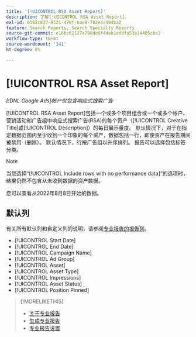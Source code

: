```yaml
---
title: '[!UICONTROL RSA Asset Report]'
description: 了解[!UICONTROL RSA Asset Report]。
exl-id: 6582c837-9521-479f-bae0-782e4c404ba2
feature: Search Reports, Search Specialty Reports
source-git-commit: e16bc62127a708de8f4deb1eddfa53a14405cbc2
workflow-type: tm+mt
source-wordcount: '141'
ht-degree: 0%

---
```


# [!UICONTROL RSA Asset Report]

*[!DNL Google Ads]帐户仅包含响应式搜索广告*

[!UICONTROL RSA Asset Report]包括一个或多个项目组合或一个或多个帐户、营销活动和广告组中响应式搜索广告(RSA)的每个资产（[!UICONTROL Creative Title]或[!UICONTROL Description]）的每日展示量度。 默认情况下，对于在指定数据范围内至少收到一个印象的每个资产，数据包括一行，即使资产在报告期间被禁用（删除）。 默认情况下，行按广告组以升序排列。 报告可以选择包括标签分类。

>[!NOTE]
>
>当您选择“[!UICONTROL Include rows with no performance data]”的选项时，结果仍然不包含从未收到数据的资产数据。

您可以查看从2022年8月8日开始的数据。<!-- Later: You can view data for the previous 36 months. -->

## 默认列

有关所有默认列和自定义列的说明，请参阅[专业报告的报告列](specialty-report-columns.md)。

* [!UICONTROL Start Date]
* [!UICONTROL End Date]
* [!UICONTROL Campaign Name]
* [!UICONTROL Ad Group]
* [!UICONTROL Asset]
* [!UICONTROL Asset Type]
* [!UICONTROL Impressions]
* [!UICONTROL Asset Status]
* [!UICONTROL Position Pinned]

>[!MORELIKETHIS]
>
>* [关于专业报告](specialty-report-about.md)
>* [生成专业报告](specialty-report-generate.md)
>* [专业报告设置](specialty-report-settings.md)
